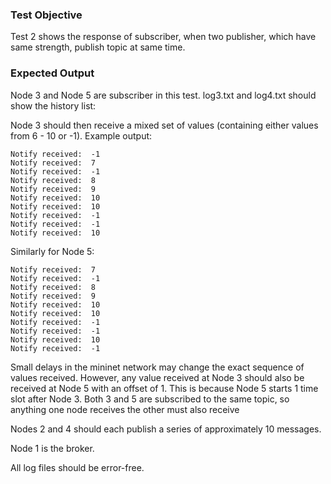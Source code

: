 ### Test Objective
Test 2 shows the response of subscriber, when two publisher, which have same strength, publish topic at same time.
### Expected Output
Node 3 and Node 5 are subscriber in this test.
log3.txt and log4.txt should show the history list:


Node 3 should then receive a mixed set of values (containing either values from 6 - 10 or -1). Example output:

    Notify received:  -1
    Notify received:  7
    Notify received:  -1
    Notify received:  8
    Notify received:  9
    Notify received:  10
    Notify received:  10
    Notify received:  -1
    Notify received:  -1
    Notify received:  10

Similarly for Node 5:
    
    Notify received:  7
    Notify received:  -1
    Notify received:  8
    Notify received:  9
    Notify received:  10
    Notify received:  10
    Notify received:  -1
    Notify received:  -1
    Notify received:  10
    Notify received:  -1
    
Small delays in the mininet network may change the exact sequence of values received.
However, any value received at Node 3 should also be received at Node 5 with an offset of 1.
This is because Node 5 starts 1 time slot after Node 3.
Both 3 and 5 are subscribed to the same topic, so anything one node receives the other must also receive

Nodes 2 and 4 should each publish a series of approximately 10 messages.

Node 1 is the broker.

All log files should be error-free.
